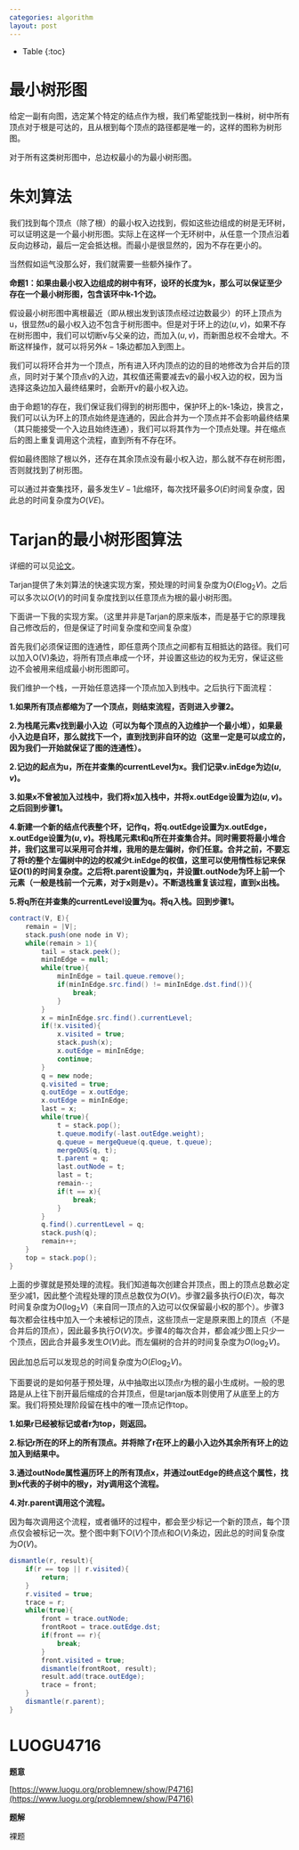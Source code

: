 ```yaml
---
categories: algorithm
layout: post
---
```


- Table
{:toc}
# 最小树形图

给定一副有向图，选定某个特定的结点作为根，我们希望能找到一株树，树中所有顶点对于根是可达的，且从根到每个顶点的路径都是唯一的，这样的图称为树形图。

对于所有这类树形图中，总边权最小的为最小树形图。

# 朱刘算法

我们找到每个顶点（除了根）的最小权入边找到，假如这些边组成的树是无环树，可以证明这是一个最小树形图。实际上在这样一个无环树中，从任意一个顶点沿着反向边移动，最后一定会抵达根。而最小是很显然的，因为不存在更小的。

当然假如运气没那么好，我们就需要一些额外操作了。

**命题1：如果由最小权入边组成的树中有环，设环的长度为k，那么可以保证至少存在一个最小树形图，包含该环中k-1个边。**

假设最小树形图中离根最近（即从根出发到该顶点经过边数最少）的环上顶点为u，很显然u的最小权入边不包含于树形图中。但是对于环上的边$(u,v)$，如果不存在树形图中，我们可以切断v与父亲的边，而加入$(u,v)$，而新图总权不会增大。不断这样操作，就可以将另外$k-1$条边都加入到图上。

我们可以将环合并为一个顶点，所有进入环内顶点的边的目的地修改为合并后的顶点，同时对于某个顶点v的入边，其权值还需要减去v的最小权入边的权，因为当选择这条边加入最终结果时，会断开v的最小权入边。

由于命题1的存在，我们保证我们得到的树形图中，保护环上的k-1条边，换言之，我们可以认为环上的顶点始终是连通的，因此合并为一个顶点并不会影响最终结果（其只能接受一个入边且始终连通），我们可以将其作为一个顶点处理。并在缩点后的图上重复调用这个流程，直到所有不存在环。

假如最终图除了根以外，还存在其余顶点没有最小权入边，那么就不存在树形图，否则就找到了树形图。

可以通过并查集找环，最多发生$V-1$此缩环，每次找环最多$O(E)$时间复杂度，因此总的时间复杂度为$O(VE)$。

# Tarjan的最小树形图算法

详细的可以见[论文](http://citeseerx.ist.psu.edu/viewdoc/download;jsessionid=0EBCB45B7531F2F741045E5C7452754E?doi=10.1.1.402.8171&rep=rep1&type=pdf)。

Tarjan提供了朱刘算法的快速实现方案，预处理的时间复杂度为$O(E\log_2V)$。之后可以多次以$O(V)$的时间复杂度找到以任意顶点为根的最小树形图。

下面讲一下我的实现方案。（这里并非是Tarjan的原来版本，而是基于它的原理我自己修改后的，但是保证了时间复杂度和空间复杂度）

首先我们必须保证图的连通性，即任意两个顶点之间都有互相抵达的路径。我们可以加入O(V)条边，将所有顶点串成一个环，并设置这些边的权为无穷，保证这些边不会被用来组成最小树形图即可。

我们维护一个栈，一开始任意选择一个顶点加入到栈中。之后执行下面流程：

**1.如果所有顶点都缩为了一个顶点，则结束流程，否则进入步骤2。**

**2.为栈尾元素v找到最小入边（可以为每个顶点的入边维护一个最小堆），如果最小入边是自环，那么就找下一个，直到找到非自环的边（这里一定是可以成立的，因为我们一开始就保证了图的连通性）。**

**2.记边的起点为u，所在并查集的currentLevel为x。我们记录v.inEdge为边$(u,v)$。**

**3.如果x不曾被加入过栈中，我们将x加入栈中，并将x.outEdge设置为边$(u,v)$。之后回到步骤1。**

**4.新建一个新的结点代表整个环，记作q，将q.outEdge设置为x.outEdge，x.outEdge设置为$(u,v)$。将栈尾元素t和q所在并查集合并。同时需要将最小堆合并，我们这里可以采用可合并堆，我用的是左偏树，你们任意。合并之前，不要忘了将t的整个左偏树中的边的权减少t.inEdge的权值，这里可以使用惰性标记来保证$O(1)$的时间复杂度。之后将t.parent设置为q，并设置t.outNode为环上前一个元素（一般是栈前一个元素，对于x则是v）。不断退栈重复该过程，直到x出栈。**

**5.将q所在并查集的currentLevel设置为q。将q入栈。回到步骤1。**

```java
contract(V, E){
    remain = |V|;
    stack.push(one node in V);
    while(remain > 1){
        tail = stack.peek();
        minInEdge = null;
        while(true){
            minInEdge = tail.queue.remove();
            if(minInEdge.src.find() != minInEdge.dst.find()){
                break;
            }
        }
        x = minInEdge.src.find().currentLevel;
        if(!x.visited){
            x.visited = true;
            stack.push(x);
            x.outEdge = minInEdge;
            continue;
        }
        q = new node;
        q.visited = true;
        q.outEdge = x.outEdge;
        x.outEdge = minInEdge;
        last = x;
        while(true){
            t = stack.pop();
            t.queue.modify(-last.outEdge.weight);
            q.queue = mergeQueue(q.queue, t.queue);
            mergeDUS(q, t);
            t.parent = q;
            last.outNode = t;
            last = t;
            remain--;
            if(t == x){
                break;
            }
        }
        q.find().currentLevel = q;
        stack.push(q);
        remain++;
    }
    top = stack.pop();
}
```



上面的步骤就是预处理的流程。我们知道每次创建合并顶点，图上的顶点总数必定至少减1，因此整个流程处理的顶点总数仅为$O(V)$。步骤2最多执行$O(E)$次，每次时间复杂度为$O(\log_2V)$（来自同一顶点的入边可以仅保留最小权的那个）。步骤3每次都会往栈中加入一个未被标记的顶点，这些顶点一定是原来图上的顶点（不是合并后的顶点），因此最多执行$O(V)$次。步骤4的每次合并，都会减少图上只少一个顶点，因此合并最多发生$O(V)$此。而左偏树的合并的时间复杂度为$O(\log_2V)$。

因此加总后可以发现总的时间复杂度为$O(E\log_2V)$。

下面要说的是如何基于预处理，从中抽取出以顶点r为根的最小生成树。一般的思路是从上往下剖开最后缩成的合并顶点，但是tarjan版本则使用了从底至上的方案。我们将预处理阶段留在栈中的唯一顶点记作top。

**1.如果r已经被标记或者r为top，则返回。**

**2.标记r所在的环上的所有顶点。并将除了r在环上的最小入边外其余所有环上的边加入到结果中。**

**3.通过outNode属性遍历环上的所有顶点x，并通过outEdge的终点这个属性，找到x代表的子树中的根y，对y调用这个流程。**

**4.对r.parent调用这个流程。**

因为每次调用这个流程，或者循环的过程中，都会至少标记一个新的顶点，每个顶点仅会被标记一次。整个图中剩下$O(V)$个顶点和$O(V)$条边，因此总的时间复杂度为$O(V)$。

```java
dismantle(r, result){
    if(r == top || r.visited){
        return;
    }
    r.visited = true;
    trace = r;
    while(true){
        front = trace.outNode;
        frontRoot = trace.outEdge.dst;
        if(front == r){
            break;
        }
        front.visited = true;
        dismantle(frontRoot, result);
        result.add(trace.outEdge);
        trace = front;
    }
    dismantle(r.parent);
}
```

# LUOGU4716

**题意**

[https://www.luogu.org/problemnew/show/P4716](https://www.luogu.org/problemnew/show/P4716)

**题解**

裸题
